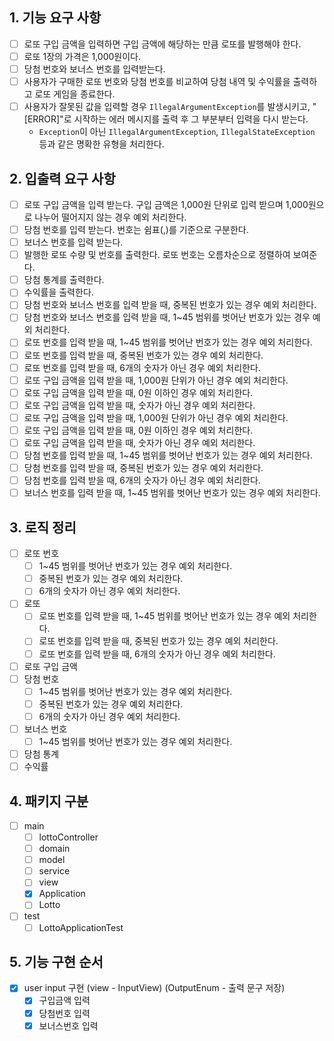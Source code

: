 ## 1. 기능 요구 사항

- [ ] 로또 구입 금액을 입력하면 구입 금액에 해당하는 만큼 로또를 발행해야 한다.
- [ ] 로또 1장의 가격은 1,000원이다.
- [ ] 당첨 번호와 보너스 번호를 입력받는다.
- [ ] 사용자가 구매한 로또 번호와 당첨 번호를 비교하여 당첨 내역 및 수익률을 출력하고 로또 게임을 종료한다.
- [ ] 사용자가 잘못된 값을 입력할 경우 `IllegalArgumentException`를 발생시키고, "[ERROR]"로 시작하는 에러 메시지를 출력 후 그 부분부터 입력을 다시 받는다.
  - `Exception`이 아닌 `IllegalArgumentException`, `IllegalStateException` 등과 같은 명확한 유형을 처리한다.

## 2. 입출력 요구 사항

- [ ] 로또 구입 금액을 입력 받는다. 구입 금액은 1,000원 단위로 입력 받으며 1,000원으로 나누어 떨어지지 않는 경우 예외 처리한다.
- [ ] 당첨 번호를 입력 받는다. 번호는 쉼표(,)를 기준으로 구분한다.
- [ ] 보너스 번호를 입력 받는다.
- [ ] 발행한 로또 수량 및 번호를 출력한다. 로또 번호는 오름차순으로 정렬하여 보여준다.
- [ ] 당첨 통계를 출력한다.
- [ ] 수익률을 출력한다.
- [ ] 당첨 번호와 보너스 번호를 입력 받을 때, 중복된 번호가 있는 경우 예외 처리한다.
- [ ] 당첨 번호와 보너스 번호를 입력 받을 때, 1~45 범위를 벗어난 번호가 있는 경우 예외 처리한다.
- [ ] 로또 번호를 입력 받을 때, 1~45 범위를 벗어난 번호가 있는 경우 예외 처리한다.
- [ ] 로또 번호를 입력 받을 때, 중복된 번호가 있는 경우 예외 처리한다.
- [ ] 로또 번호를 입력 받을 때, 6개의 숫자가 아닌 경우 예외 처리한다.
- [ ] 로또 구입 금액을 입력 받을 때, 1,000원 단위가 아닌 경우 예외 처리한다.
- [ ] 로또 구입 금액을 입력 받을 때, 0원 이하인 경우 예외 처리한다.
- [ ] 로또 구입 금액을 입력 받을 때, 숫자가 아닌 경우 예외 처리한다.
- [ ] 로또 구입 금액을 입력 받을 때, 1,000원 단위가 아닌 경우 예외 처리한다.
- [ ] 로또 구입 금액을 입력 받을 때, 0원 이하인 경우 예외 처리한다.
- [ ] 로또 구입 금액을 입력 받을 때, 숫자가 아닌 경우 예외 처리한다.
- [ ] 당첨 번호를 입력 받을 때, 1~45 범위를 벗어난 번호가 있는 경우 예외 처리한다.
- [ ] 당첨 번호를 입력 받을 때, 중복된 번호가 있는 경우 예외 처리한다.
- [ ] 당첨 번호를 입력 받을 때, 6개의 숫자가 아닌 경우 예외 처리한다.
- [ ] 보너스 번호를 입력 받을 때, 1~45 범위를 벗어난 번호가 있는 경우 예외 처리한다.

## 3. 로직 정리
- [ ] 로또 번호
    - [ ] 1~45 범위를 벗어난 번호가 있는 경우 예외 처리한다.
    - [ ] 중복된 번호가 있는 경우 예외 처리한다.
    - [ ] 6개의 숫자가 아닌 경우 예외 처리한다.
- [ ] 로또
    - [ ] 로또 번호를 입력 받을 때, 1~45 범위를 벗어난 번호가 있는 경우 예외 처리한다.
    - [ ] 로또 번호를 입력 받을 때, 중복된 번호가 있는 경우 예외 처리한다.
    - [ ] 로또 번호를 입력 받을 때, 6개의 숫자가 아닌 경우 예외 처리한다.
- [ ] 로또 구입 금액
- [ ] 당첨 번호
    - [ ] 1~45 범위를 벗어난 번호가 있는 경우 예외 처리한다.
    - [ ] 중복된 번호가 있는 경우 예외 처리한다.
    - [ ] 6개의 숫자가 아닌 경우 예외 처리한다.
- [ ] 보너스 번호
    - [ ] 1~45 범위를 벗어난 번호가 있는 경우 예외 처리한다.
- [ ] 당첨 통계
- [ ] 수익률

## 4. 패키지 구분 
   - [ ] main
     - [ ] lottoController
     - [ ] domain
     - [ ] model
     - [ ] service
     - [ ] view 
     - [x] Application
     - [ ] Lotto
   - [ ] test
     - [ ] LottoApplicationTest

## 5. 기능 구현 순서

- [x] user input 구현 (view - InputView) (OutputEnum - 출력 문구 저장)
  - [x] 구입금액 입력
  - [x] 당첨번호 입력
  - [x] 보너스번호 입력